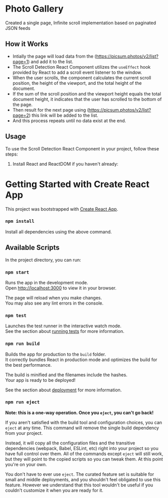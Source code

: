 # Photo Gallery

Created a single page, Infinite scroll implementation based on paginated JSON feeds

## How it Works
* Intially the page will load data from the (https://picsum.photos/v2/list?page=1) and add it to the list.
* The Scroll Detection React Component utilizes the `useEffect` hook provided by React to add a scroll event listener to the window. 
* When the user scrolls, the component calculates the current scroll position, the height of the viewport, and the total height of the document.
* If the sum of the scroll position and the viewport height equals the total document height, it indicates that the user has scrolled to the bottom of the page.
* Then result for the next page using (https://picsum.photos/v2/list?page=2) this link will be added to the list.
* And this process repeats until no data exist at the end.

## Usage

To use the Scroll Detection React Component in your project, follow these steps:

1. Install React and ReactDOM if you haven't already:


# Getting Started with Create React App

This project was bootstrapped with [Create React App](https://github.com/facebook/create-react-app).
### `npm install`
Install all dependencies using the above command.

## Available Scripts

In the project directory, you can run:

### `npm start`

Runs the app in the development mode.\
Open [http://localhost:3000](http://localhost:3000) to view it in your browser.

The page will reload when you make changes.\
You may also see any lint errors in the console.

### `npm test`

Launches the test runner in the interactive watch mode.\
See the section about [running tests](https://facebook.github.io/create-react-app/docs/running-tests) for more information.

### `npm run build`

Builds the app for production to the `build` folder.\
It correctly bundles React in production mode and optimizes the build for the best performance.

The build is minified and the filenames include the hashes.\
Your app is ready to be deployed!

See the section about [deployment](https://facebook.github.io/create-react-app/docs/deployment) for more information.

### `npm run eject`

**Note: this is a one-way operation. Once you `eject`, you can't go back!**

If you aren't satisfied with the build tool and configuration choices, you can `eject` at any time. This command will remove the single build dependency from your project.

Instead, it will copy all the configuration files and the transitive dependencies (webpack, Babel, ESLint, etc) right into your project so you have full control over them. All of the commands except `eject` will still work, but they will point to the copied scripts so you can tweak them. At this point you're on your own.

You don't have to ever use `eject`. The curated feature set is suitable for small and middle deployments, and you shouldn't feel obligated to use this feature. However we understand that this tool wouldn't be useful if you couldn't customize it when you are ready for it.

